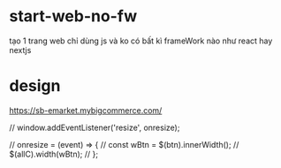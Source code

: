 # start-web-no-fw
tạo 1 trang web chỉ dùng js và ko có bất kì frameWork nào như react hay nextjs


# design
https://sb-emarket.mybigcommerce.com/




// window.addEventListener('resize', onresize);

// onresize = (event) => {
//   const wBtn = $(btn).innerWidth();
//   $(allC).width(wBtn);
// };
